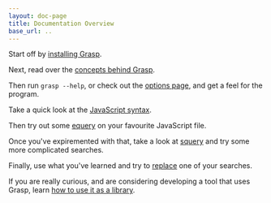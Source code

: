 ```yaml
---
layout: doc-page
title: Documentation Overview
base_url: ..
---
```


Start off by [installing Grasp](./install).

Next, read over the [concepts behind Grasp](./concepts).

Then run `grasp --help`, or check out the [options page](./options), and get a feel for the program.

Take a quick look at the [JavaScript syntax](./syntax-js).

Then try out some [equery](./equery) on your favourite JavaScript file.

Once you've expiremented with that, take a look at [squery](./squery) and try some more complicated searches.

Finally, use what you've learned and try to [replace](./replace) one of your searches.

If you are really curious, and are considering developing a tool that uses Grasp, learn [how to use it as a library](./lib).
